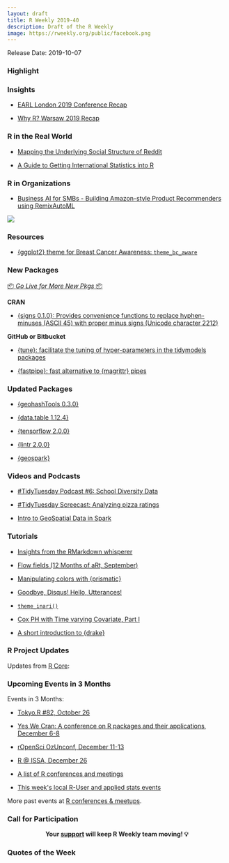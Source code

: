 ```yaml
---
layout: draft
title: R Weekly 2019-40
description: Draft of the R Weekly
image: https://rweekly.org/public/facebook.png
---
```


Release Date: 2019-10-07

###  Highlight



### Insights

+ [EARL London 2019 Conference Recap](https://appsilon.com/earl-london-2019-conference-recap/)

+ [Why R? Warsaw 2019 Recap](https://appsilon.com/why-r-warsaw-2019-recap/)


### R in the Real World

+ [Mapping the Underlying Social Structure of Reddit](https://datadiarist.github.io/post/mapping-the-underlying-social-structure-of-reddit/)

+ [A Guide to Getting International Statistics into R](https://erikgahner.dk/2019/a-guide-to-getting-international-statistics-into-r/)


###  R in Organizations

+ [Business AI for SMBs - Building Amazon-style Product Recommenders using RemixAutoML](https://www.remixinstitute.com/blog/business-ai-for-small-to-medium-sized-businesses-with-remixautoml)

![](https://i2.wp.com/www.remixinstitute.com/wp-content/uploads/technology-companies-rd-expenditures-2017-remix-institute.png?w=1536&ssl=1)

###  Resources

+ [{ggplot2} theme for Breast Cancer Awareness: `theme_bc_aware`](https://github.com/louisahsmith/theme_bc_aware)
![]()

###  New Packages

<p class="added-hostname"><a href="https://rweekly.org/live" target="_blank" class="externalLink">📦 <i>Go Live for More New Pkgs</i> 📦</a></p>

**CRAN**

+ [{signs 0.1.0}: Provides convenience functions to replace hyphen-minuses (ASCII 45) with proper minus signs (Unicode character 2212)](https://cran.r-project.org/package=signs)

**GitHub or Bitbucket**

+ [{tune}: facilitate the tuning of hyper-parameters in the tidymodels packages](https://github.com/tidymodels/tune)

+ [{fastpipe}: fast alternative to {magrittr} pipes](https://github.com/moodymudskipper/fastpipe)

### Updated Packages

+ [{geohashTools 0.3.0}](https://github.com/MichaelChirico/geohashTools)

+ [{data.table 1.12.4}](https://cran.r-project.org/package=data.table)

+ [{tensorflow 2.0.0}](https://cran.r-project.org/package=tensorflow)

+ [{lintr 2.0.0}](https://www.jimhester.com/post/lintr-2-0-0/)

+ [{geospark}](https://cran.r-project.org/package=geospark)

###  Videos and Podcasts

+ [#TidyTuesday Podcast #6: School Diversity Data](https://www.tidytuesday.com/6)

+ [#TidyTuesday Screecast: Analyzing pizza ratings](https://www.youtube.com/watch?v=Mkac8DHScps)

+ [Intro to GeoSpatial Data in Spark](https://www.youtube.com/watch?v=qgCAqL6uKRA)

###  Tutorials

+ [Insights from the RMarkdown whisperer](http://jenrichmond.rbind.io/post/insights-from-the-markdown-whisperer/)

+ [Flow fields (12 Months of aRt, September)](https://www.williamrchase.com/post/flow-fields-12-months-of-art-september/)
![]()

+ [Manipulating colors with {prismatic}](https://www.hvitfeldt.me/blog/manipulating-colors-with-prismatic/)

+ [Goodbye, Disqus! Hello, Utterances!](https://masalmon.eu/2019/10/02/disqus/)

+ [`theme_inari()`](http://lenkiefer.com/2019/09/23/theme-inari/)

+ [Cox PH with Time varying Covariate, Part I](https://www.leynu.com/post/2019-09-28-surv-time-varying/)

+ [A short introduction to {drake}](https://data.nozav.org/post/2019-a-short-introduction-to-drake/)

<!--<div class="post-more-begin></div><div class="post-more-end"></div>-->

###  R Project Updates

Updates from [R Core](http://developer.r-project.org/blosxom.cgi/R-devel/NEWS):


###  Upcoming Events in 3 Months

Events in 3 Months:

+ [Tokyo.R #82, October 26](https://tokyor.connpass.com/)

+ [Yes We Cran: A conference on R packages and their applications, December 6-8](https://www.thinksisu.org/event/yeswecran/)

+ [rOpenSci OzUnconf, December 11-13](https://ozunconf19.ropensci.org/) 

+ [R @ ISSA, December 26](https://r-iisa2019.rbind.io/)

+ [A list of R conferences and meetings](https://jumpingrivers.github.io/meetingsR/events.html)

+ [This week's local R-User and applied stats events](https://community.rstudio.com/c/irl)


More past events at [R conferences & meetups](https://conf.rweekly.org).

###  Call for Participation


<p class="hide-support added-hostname support-rweekly" style="text-align: center;font-weight: bold;">Your <a class="non-visited externalLink" href="https://www.patreon.com/rweekly" onclick="pas(this)">support</a> will keep R Weekly team moving! 💡</p>

###  Quotes of the Week

